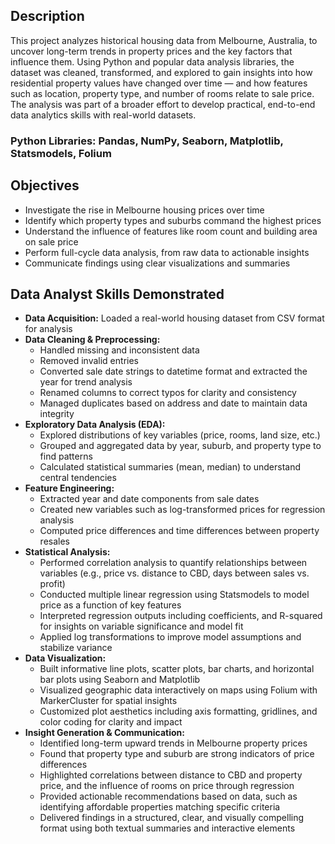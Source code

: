 ## Description  
This project analyzes historical housing data from Melbourne, Australia, to uncover long-term trends in property prices and the key factors that influence them. Using Python and popular data analysis libraries, the dataset was cleaned, transformed, and explored to gain insights into how residential property values have changed over time — and how features such as location, property type, and number of rooms relate to sale price. The analysis was part of a broader effort to develop practical, end-to-end data analytics skills with real-world datasets.

### Python Libraries: Pandas, NumPy, Seaborn, Matplotlib, Statsmodels, Folium

## Objectives  
* Investigate the rise in Melbourne housing prices over time  
* Identify which property types and suburbs command the highest prices  
* Understand the influence of features like room count and building area on sale price  
* Perform full-cycle data analysis, from raw data to actionable insights  
* Communicate findings using clear visualizations and summaries

## Data Analyst Skills Demonstrated  
* **Data Acquisition:** Loaded a real-world housing dataset from CSV format for analysis  
* **Data Cleaning & Preprocessing:**  
  - Handled missing and inconsistent data  
  - Removed invalid entries
  - Converted sale date strings to datetime format and extracted the year for trend analysis  
  - Renamed columns to correct typos for clarity and consistency  
  - Managed duplicates based on address and date to maintain data integrity  
* **Exploratory Data Analysis (EDA):**  
  - Explored distributions of key variables (price, rooms, land size, etc.)  
  - Grouped and aggregated data by year, suburb, and property type to find patterns  
  - Calculated statistical summaries (mean, median) to understand central tendencies  
* **Feature Engineering:**  
  - Extracted year and date components from sale dates  
  - Created new variables such as log-transformed prices for regression analysis  
  - Computed price differences and time differences between property resales  
* **Statistical Analysis:**  
  - Performed correlation analysis to quantify relationships between variables (e.g., price vs. distance to CBD, days between sales vs. profit)  
  - Conducted multiple linear regression using Statsmodels to model price as a function of key features  
  - Interpreted regression outputs including coefficients, and R-squared for insights on variable significance and model fit  
  - Applied log transformations to improve model assumptions and stabilize variance  
* **Data Visualization:**  
  - Built informative line plots, scatter plots, bar charts, and horizontal bar plots using Seaborn and Matplotlib  
  - Visualized geographic data interactively on maps using Folium with MarkerCluster for spatial insights  
  - Customized plot aesthetics including axis formatting, gridlines, and color coding for clarity and impact  
* **Insight Generation & Communication:**  
  - Identified long-term upward trends in Melbourne property prices  
  - Found that property type and suburb are strong indicators of price differences  
  - Highlighted correlations between distance to CBD and property price, and the influence of rooms on price through regression  
  - Provided actionable recommendations based on data, such as identifying affordable properties matching specific criteria  
  - Delivered findings in a structured, clear, and visually compelling format using both textual summaries and interactive elements
